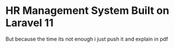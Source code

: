 # HR Management System Built on Laravel 11
But because the time its not enough i just push it and explain in pdf

